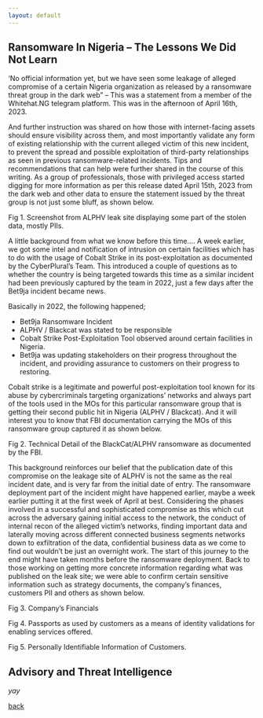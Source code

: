```yaml
---
layout: default
---
```


## Ransomware In Nigeria – The Lessons We Did Not Learn

‘No official information yet, but we have seen some leakage of alleged compromise of a certain Nigeria organization as released by a ransomware threat group in the dark web” – This was a statement from a member of the Whitehat.NG telegram platform. This was in the afternoon of April 16th, 2023. 

And further instruction was shared on how those with internet-facing assets should ensure visibility across them, and most importantly validate any form of existing relationship with the current alleged victim of this new incident, to prevent the spread and possible exploitation of third-party relationships as seen in previous ransomware-related incidents. Tips and recommendations that can help were further shared in the course of this writing.
As a group of professionals, those with privileged access started digging for more information as per this release dated April 15th, 2023 from the dark web and other data to ensure the statement issued by the threat group is not just some bluff, as shown below.

Fig 1. Screenshot from ALPHV leak site displaying some part of the stolen data, mostly PIIs.

A little background from what we know before this time….
A week earlier, we got some intel and notification of intrusion on certain facilities which has to do with the usage of Cobalt Strike in its post-exploitation as documented by the CyberPlural’s Team. This introduced a couple of questions as to whether the country is being targeted towards this time as a similar incident had been previously captured by the team in 2022, just a few days after the Bet9ja incident became news. 

Basically in 2022, the following happened;
-	Bet9ja Ransomware Incident 
-	ALPHV / Blackcat was stated to be responsible
-	Cobalt Strike Post-Exploitation Tool observed around certain facilities in Nigeria. 
- Bet9ja was updating stakeholders on their progress throughout the incident, and providing assurance to customers on their progress to restoring.

Cobalt strike is a legitimate and powerful post-exploitation tool known for its abuse by cybercriminals targeting organizations’ networks and always part of the tools used in the MOs for this particular ransomware group that is getting their second public hit in Nigeria (ALPHV / Blackcat). And it will interest you to know that FBI documentation carrying the MOs of this ransomware group captured it as shown below.

Fig 2.  Technical Detail of the BlackCat/ALPHV ransomware as documented by the FBI.

This background reinforces our belief that the publication date of this compromise on the leakage site of ALPHV is not the same as the real incident date, and is very far from the initial date of entry. The ransomware deployment part of the incident might have happened earlier, maybe a week earlier putting it at the first week of April at best. Considering the phases involved in a successful and sophisticated compromise as this which cut across the adversary gaining initial access to the network, the conduct of internal recon of the alleged victim’s networks, finding important data and laterally moving across different connected business segments networks down to exfiltration of the data, confidential business data as we come to find out wouldn’t be just an overnight work. The start of this journey to the end might have taken months before the ransomware deployment.
Back to those working on getting more concrete information regarding what was published on the leak site; we were able to confirm certain sensitive information such as strategy documents, the company’s finances, customers PII and others as shown below. 

Fig 3. Company’s Financials

Fig 4. Passports as used by customers as a means of identity validations for enabling services offered.

Fig 5. Personally Identifiable Information of Customers.


## Advisory and Threat Intelligence

_yay_

[back](./)
